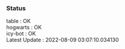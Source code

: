 ### Status


table : OK  
hogwarts : OK  
icy-bot : OK  
Latest Update : 2022-08-09 03:07:10.034130
